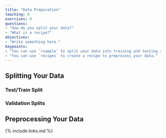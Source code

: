 ```yaml
---
title: "Data Preparation"
teaching: 0
exercises: 0
questions:
- "How do you split your data?"
- "What is a recipe?"
objectives:
- "Write something here."
keypoints:
- "You can use `rsample` to split your data into training and testing sets."
- "You can use `recipes` to create a recipe to preprocess your data."
---
```


## Splitting Your Data

### Test/Train Split

### Validation Splits

## Preprocessing Your Data


{% include links.md %}

